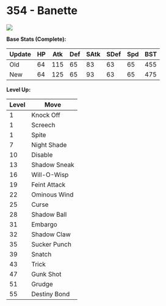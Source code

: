 # 354 - Banette
![][354]

**Base Stats (Complete):**

Update | HP | Atk | Def | SAtk | SDef | Spd | BST
---    | ---| --- | --- | ---  | ---  | --- | ---
Old    | 64 |  115 |  65 |  83  |  63  |  65  |  455
New    | 64 |  125 |  65 |  93  |  63  |  65  |  475

**Level Up:**

Level | Move
---   | ---
  1   | Knock Off
  1   | Screech
  1   | Spite
  7   | Night Shade
 10   | Disable
 13   | Shadow Sneak
 16   | Will-O-Wisp
 19   | Feint Attack
 22   | Ominous Wind
 25   | Curse
 28   | Shadow Ball
 31   | Embargo
 32   | Shadow Claw
 35   | Sucker Punch
 39   | Snatch
 43   | Trick
 47   | Gunk Shot
 51   | Grudge
 55   | Destiny Bond



[354]: /img/pokemon/354.png
